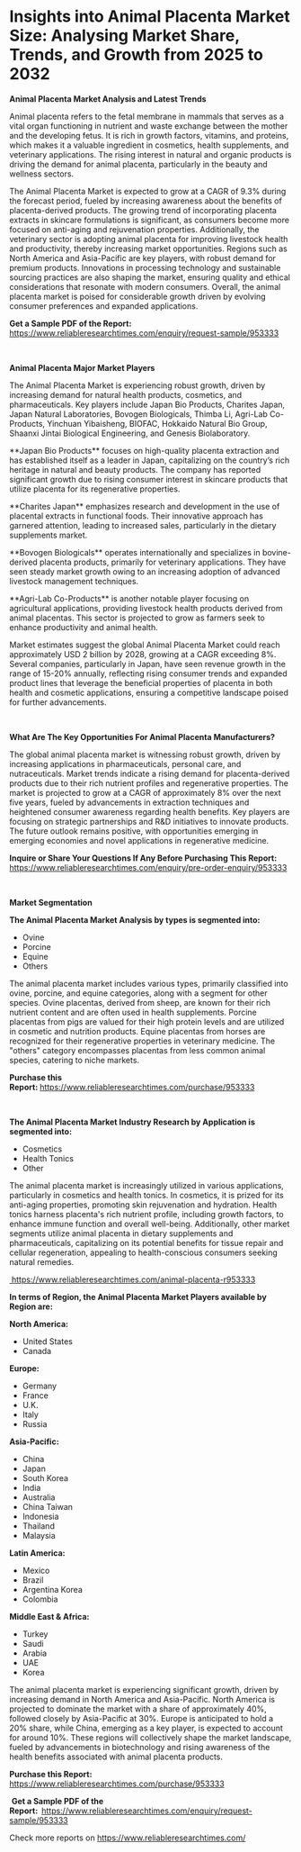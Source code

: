 <p><h1>Insights into Animal Placenta Market Size: Analysing Market Share, Trends, and Growth from 2025 to 2032</h1></p><p><strong>Animal Placenta Market Analysis and Latest Trends</strong></p>
<p><p>Animal placenta refers to the fetal membrane in mammals that serves as a vital organ functioning in nutrient and waste exchange between the mother and the developing fetus. It is rich in growth factors, vitamins, and proteins, which makes it a valuable ingredient in cosmetics, health supplements, and veterinary applications. The rising interest in natural and organic products is driving the demand for animal placenta, particularly in the beauty and wellness sectors.</p><p>The Animal Placenta Market is expected to grow at a CAGR of 9.3% during the forecast period, fueled by increasing awareness about the benefits of placenta-derived products. The growing trend of incorporating placenta extracts in skincare formulations is significant, as consumers become more focused on anti-aging and rejuvenation properties. Additionally, the veterinary sector is adopting animal placenta for improving livestock health and productivity, thereby increasing market opportunities. Regions such as North America and Asia-Pacific are key players, with robust demand for premium products. Innovations in processing technology and sustainable sourcing practices are also shaping the market, ensuring quality and ethical considerations that resonate with modern consumers. Overall, the animal placenta market is poised for considerable growth driven by evolving consumer preferences and expanded applications.</p></p>
<p><strong>Get a Sample PDF of the Report:&nbsp;</strong> <a href="https://www.reliableresearchtimes.com/enquiry/request-sample/953333?utm_campaign=3219&utm_medium=2&utm_source=Github&utm_content=ia&utm_term=08032025&utm_id=animal-placenta">https://www.reliableresearchtimes.com/enquiry/request-sample/953333</a></p>
<p>&nbsp;</p>
<p><strong>Animal Placenta Major Market Players</strong></p>
<p><p>The Animal Placenta Market is experiencing robust growth, driven by increasing demand for natural health products, cosmetics, and pharmaceuticals. Key players include Japan Bio Products, Charites Japan, Japan Natural Laboratories, Bovogen Biologicals, Thimba Li, Agri-Lab Co-Products, Yinchuan Yibaisheng, BIOFAC, Hokkaido Natural Bio Group, Shaanxi Jintai Biological Engineering, and Genesis Biolaboratory.</p><p>**Japan Bio Products** focuses on high-quality placenta extraction and has established itself as a leader in Japan, capitalizing on the country’s rich heritage in natural and beauty products. The company has reported significant growth due to rising consumer interest in skincare products that utilize placenta for its regenerative properties.</p><p>**Charites Japan** emphasizes research and development in the use of placental extracts in functional foods. Their innovative approach has garnered attention, leading to increased sales, particularly in the dietary supplements market.</p><p>**Bovogen Biologicals** operates internationally and specializes in bovine-derived placenta products, primarily for veterinary applications. They have seen steady market growth owing to an increasing adoption of advanced livestock management techniques.</p><p>**Agri-Lab Co-Products** is another notable player focusing on agricultural applications, providing livestock health products derived from animal placentas. This sector is projected to grow as farmers seek to enhance productivity and animal health.</p><p>Market estimates suggest the global Animal Placenta Market could reach approximately USD 2 billion by 2028, growing at a CAGR exceeding 8%. Several companies, particularly in Japan, have seen revenue growth in the range of 15-20% annually, reflecting rising consumer trends and expanded product lines that leverage the beneficial properties of placenta in both health and cosmetic applications, ensuring a competitive landscape poised for further advancements.</p></p>
<p>&nbsp;</p>
<p><strong>What Are The Key Opportunities For Animal Placenta Manufacturers?</strong></p>
<p><p>The global animal placenta market is witnessing robust growth, driven by increasing applications in pharmaceuticals, personal care, and nutraceuticals. Market trends indicate a rising demand for placenta-derived products due to their rich nutrient profiles and regenerative properties. The market is projected to grow at a CAGR of approximately 8% over the next five years, fueled by advancements in extraction techniques and heightened consumer awareness regarding health benefits. Key players are focusing on strategic partnerships and R&D initiatives to innovate products. The future outlook remains positive, with opportunities emerging in emerging economies and novel applications in regenerative medicine.</p></p>
<p><strong>Inquire or Share Your Questions If Any Before Purchasing This Report:</strong> <a href="https://www.reliableresearchtimes.com/enquiry/pre-order-enquiry/953333?utm_campaign=3219&utm_medium=2&utm_source=Github&utm_content=ia&utm_term=08032025&utm_id=animal-placenta">https://www.reliableresearchtimes.com/enquiry/pre-order-enquiry/953333</a></p>
<p>&nbsp;</p>
<p><strong>Market Segmentation</strong></p>
<p><strong>The Animal Placenta Market Analysis by types is segmented into:</strong></p>
<p><ul><li>Ovine</li><li>Porcine</li><li>Equine</li><li>Others</li></ul></p>
<p><p>The animal placenta market includes various types, primarily classified into ovine, porcine, and equine categories, along with a segment for other species. Ovine placentas, derived from sheep, are known for their rich nutrient content and are often used in health supplements. Porcine placentas from pigs are valued for their high protein levels and are utilized in cosmetic and nutrition products. Equine placentas from horses are recognized for their regenerative properties in veterinary medicine. The "others" category encompasses placentas from less common animal species, catering to niche markets.</p></p>
<p><strong>Purchase this Report:&nbsp;</strong><a href="https://www.reliableresearchtimes.com/purchase/953333?utm_campaign=3219&utm_medium=2&utm_source=Github&utm_content=ia&utm_term=08032025&utm_id=animal-placenta">https://www.reliableresearchtimes.com/purchase/953333</a></p>
<p>&nbsp;</p>
<p><strong>The Animal Placenta Market Industry Research by Application is segmented into:</strong></p>
<p><ul><li>Cosmetics</li><li>Health Tonics</li><li>Other</li></ul></p>
<p><p>The animal placenta market is increasingly utilized in various applications, particularly in cosmetics and health tonics. In cosmetics, it is prized for its anti-aging properties, promoting skin rejuvenation and hydration. Health tonics harness placenta's rich nutrient profile, including growth factors, to enhance immune function and overall well-being. Additionally, other market segments utilize animal placenta in dietary supplements and pharmaceuticals, capitalizing on its potential benefits for tissue repair and cellular regeneration, appealing to health-conscious consumers seeking natural remedies.</p></p>
<p><a href="https://www.reliableresearchtimes.com/animal-placenta-r953333?utm_campaign=3219&utm_medium=2&utm_source=Github&utm_content=ia&utm_term=08032025&utm_id=animal-placenta">&nbsp;https://www.reliableresearchtimes.com/animal-placenta-r953333</a></p>
<p><strong>In terms of Region, the Animal Placenta Market Players available by Region are:</strong></p>
<p>
    <p> <strong> North America: </strong>
        <ul>
            <li>United States</li>
            <li>Canada</li>
        </ul>
        </p> 
    <p> <strong> Europe: </strong>
        <ul>
            <li>Germany</li>
            <li>France</li>
            <li>U.K.</li>
            <li>Italy</li>
            <li>Russia</li>
        </ul>
        </p> 
    <p> <strong> Asia-Pacific: </strong>
        <ul>
            <li>China</li>
            <li>Japan</li>
            <li>South Korea</li>
            <li>India</li>
            <li>Australia</li>
            <li>China Taiwan</li>
            <li>Indonesia</li>
            <li>Thailand</li>
            <li>Malaysia</li>
        </ul>
        </p> 
    <p> <strong> Latin America: </strong>
        <ul>
            <li>Mexico</li>
            <li>Brazil</li>
            <li>Argentina Korea</li>
            <li>Colombia</li>
        </ul>
        </p> 
    <p> <strong> Middle East & Africa: </strong>
        <ul>
            <li>Turkey</li>
            <li>Saudi</li>
            <li>Arabia</li>
            <li>UAE</li>
            <li>Korea</li>
        </ul>
    </p>
    </p>
<p><p>The animal placenta market is experiencing significant growth, driven by increasing demand in North America and Asia-Pacific. North America is projected to dominate the market with a share of approximately 40%, followed closely by Asia-Pacific at 30%. Europe is anticipated to hold a 20% share, while China, emerging as a key player, is expected to account for around 10%. These regions will collectively shape the market landscape, fueled by advancements in biotechnology and rising awareness of the health benefits associated with animal placenta products.</p></p>
<p><strong>Purchase this Report: </strong><a href="https://www.reliableresearchtimes.com/purchase/953333?utm_campaign=3219&utm_medium=2&utm_source=Github&utm_content=ia&utm_term=08032025&utm_id=animal-placenta">https://www.reliableresearchtimes.com/purchase/953333</a></p>
<p>&nbsp;<strong>Get a Sample PDF of the Report:&nbsp;&nbsp;</strong><a href="https://www.reliableresearchtimes.com/enquiry/request-sample/953333?utm_campaign=3219&utm_medium=2&utm_source=Github&utm_content=ia&utm_term=08032025&utm_id=animal-placenta">https://www.reliableresearchtimes.com/enquiry/request-sample/953333</a></p>
<p><strong></strong></p>
<p>Check more reports on <a href="https://www.reliableresearchtimes.com/?utm_campaign=3219&utm_medium=2&utm_source=Github&utm_content=ia&utm_term=08032025&utm_id=animal-placenta">https://www.reliableresearchtimes.com/</a></p>
